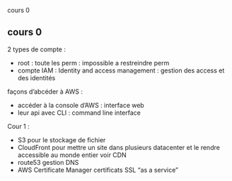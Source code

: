 cours 0

## cours 0

2 types de compte :

- root : toute les perm : impossible a restreindre perm
- compte IAM : Identity and access management : gestion des access et des identités

façons d’abcéder à AWS :

- accéder à la console d’AWS : interface web
- leur api avec CLI : command line interface

  

Cour 1 :

- S3 pour le stockage de fichier
- CloudFront pour mettre un site dans plusieurs datacenter et le rendre accessible au monde entier voir CDN
- route53 gestion DNS
- AWS Certificate Manager certificats SSL “as a service”